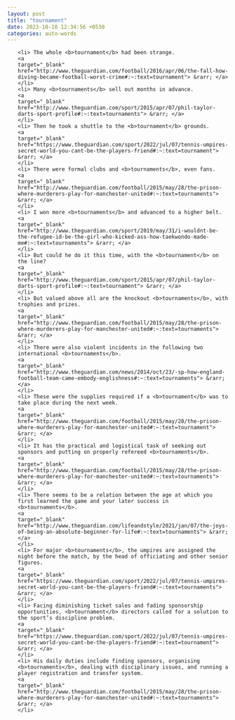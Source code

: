 ```yaml
---
layout: post
title: "tournament"
date: 2023-10-10 12:34:56 +0530
categories: auto-words
---
```

<ol>

    <li> The whole <b>tournament</b> had been strange.
    <a 
    target="_blank" 
    href="http://www.theguardian.com/football/2016/apr/06/the-fall-how-diving-became-football-worst-crime#:~:text=tournament"> &rarr; </a>
    </li>
    <li> Many <b>tournaments</b> sell out months in advance.
    <a 
    target="_blank" 
    href="http://www.theguardian.com/sport/2015/apr/07/phil-taylor-darts-sport-profile#:~:text=tournaments"> &rarr; </a>
    </li>
    <li> Then he took a shuttle to the <b>tournament</b> grounds.
    <a 
    target="_blank" 
    href="https://www.theguardian.com/sport/2022/jul/07/tennis-umpires-secret-world-you-cant-be-the-players-friend#:~:text=tournament"> &rarr; </a>
    </li>
    <li> There were formal clubs and <b>tournaments</b>, even fans.
    <a 
    target="_blank" 
    href="http://www.theguardian.com/football/2015/may/28/the-prison-where-murderers-play-for-manchester-united#:~:text=tournaments"> &rarr; </a>
    </li>
    <li> I won more <b>tournaments</b> and advanced to a higher belt.
    <a 
    target="_blank" 
    href="http://www.theguardian.com/sport/2019/may/31/i-wouldnt-be-the-refugee-id-be-the-girl-who-kicked-ass-how-taekwondo-made-me#:~:text=tournaments"> &rarr; </a>
    </li>
    <li> But could he do it this time, with the <b>tournament</b> on the line?
    <a 
    target="_blank" 
    href="http://www.theguardian.com/sport/2015/apr/07/phil-taylor-darts-sport-profile#:~:text=tournament"> &rarr; </a>
    </li>
    <li> But valued above all are the knockout <b>tournaments</b>, with trophies and prizes.
    <a 
    target="_blank" 
    href="http://www.theguardian.com/football/2015/may/28/the-prison-where-murderers-play-for-manchester-united#:~:text=tournaments"> &rarr; </a>
    </li>
    <li> There were also violent incidents in the following two international <b>tournaments</b>.
    <a 
    target="_blank" 
    href="http://www.theguardian.com/news/2014/oct/23/-sp-how-england-football-team-came-embody-englishness#:~:text=tournaments"> &rarr; </a>
    </li>
    <li> These were the supplies required if a <b>tournament</b> was to take place during the next week.
    <a 
    target="_blank" 
    href="http://www.theguardian.com/football/2015/may/28/the-prison-where-murderers-play-for-manchester-united#:~:text=tournament"> &rarr; </a>
    </li>
    <li> It has the practical and logistical task of seeking out sponsors and putting on properly refereed <b>tournaments</b>.
    <a 
    target="_blank" 
    href="http://www.theguardian.com/football/2015/may/28/the-prison-where-murderers-play-for-manchester-united#:~:text=tournaments"> &rarr; </a>
    </li>
    <li> There seems to be a relation between the age at which you first learned the game and your later success in <b>tournaments</b>.
    <a 
    target="_blank" 
    href="http://www.theguardian.com/lifeandstyle/2021/jan/07/the-joys-of-being-an-absolute-beginner-for-life#:~:text=tournaments"> &rarr; </a>
    </li>
    <li> For major <b>tournaments</b>, the umpires are assigned the night before the match, by the head of officiating and other senior figures.
    <a 
    target="_blank" 
    href="https://www.theguardian.com/sport/2022/jul/07/tennis-umpires-secret-world-you-cant-be-the-players-friend#:~:text=tournaments"> &rarr; </a>
    </li>
    <li> Facing diminishing ticket sales and fading sponsorship opportunities, <b>tournament</b> directors called for a solution to the sport’s discipline problem.
    <a 
    target="_blank" 
    href="https://www.theguardian.com/sport/2022/jul/07/tennis-umpires-secret-world-you-cant-be-the-players-friend#:~:text=tournament"> &rarr; </a>
    </li>
    <li> His daily duties include finding sponsors, organising <b>tournaments</b>, dealing with disciplinary issues, and running a player registration and transfer system.
    <a 
    target="_blank" 
    href="http://www.theguardian.com/football/2015/may/28/the-prison-where-murderers-play-for-manchester-united#:~:text=tournaments"> &rarr; </a>
    </li>